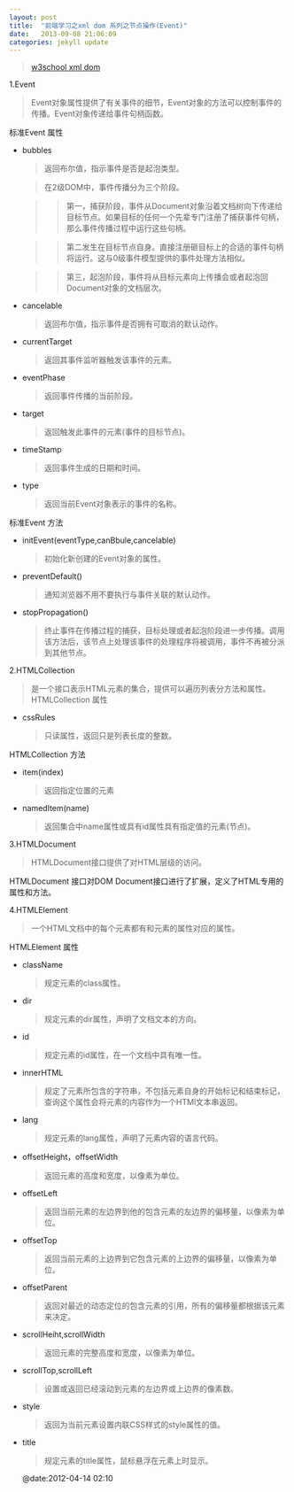```yaml
---
layout: post
title:  "前端学习之xml dom 系列之节点操作(Event)"
date:   2013-09-08 21:06:09
categories: jekyll update
---
```

>[w3school xml dom](http://www.w3school.com.cn/xmldom/index.asp) 

1.Event
> Event对象属性提供了有关事件的细节，Event对象的方法可以控制事件的传播。Event对象传递给事件句柄函数。

标准Event 属性

* bubbles
  > 返回布尔值，指示事件是否是起泡类型。

  > 在2级DOM中，事件传播分为三个阶段。

    >> 第一，捕获阶段，事件从Document对象沿着文档树向下传递给目标节点。如果目标的任何一个先辈专门注册了捕获事件句柄，那么事件传播过程中运行这些句柄。

    >> 第二发生在目标节点自身。直接注册砸目标上的合适的事件句柄将运行。这与0级事件模型提供的事件处理方法相似。

    >> 第三，起泡阶段，事件将从目标元素向上传播会或者起泡回Document对象的文档层次。

* cancelable
  > 返回布尔值，指示事件是否拥有可取消的默认动作。

* currentTarget
  > 返回其事件监听器触发该事件的元素。

* eventPhase
  > 返回事件传播的当前阶段。

* target
  > 返回触发此事件的元素(事件的目标节点)。

* timeStamp
  > 返回事件生成的日期和时间。

* type
  > 返回当前Event对象表示的事件的名称。

标准Event 方法

* initEvent(eventType,canBbule,cancelable)
  > 初始化新创建的Event对象的属性。

* preventDefault()
  > 通知浏览器不用不要执行与事件关联的默认动作。

* stopPropagation()
  > 终止事件在传播过程的捕获，目标处理或者起泡阶段进一步传播。调用该方法后，该节点上处理该事件的处理程序将被调用，事件不再被分派到其他节点。

2.HTMLCollection
> 是一个接口表示HTML元素的集合，提供可以遍历列表分方法和属性。
HTMLCollection 属性

* cssRules
  > 只读属性，返回只是列表长度的整数。

HTMLCollection 方法

* item(index)
  > 返回指定位置的元素

* namedItem(name)
  > 返回集合中name属性或具有id属性具有指定值的元素(节点)。


3.HTMLDocument
> HTMLDocument接口提供了对HTML层级的访问。

HTMLDocument 接口对DOM Document接口进行了扩展，定义了HTML专用的属性和方法。


4.HTMLElement
> 一个HTML文档中的每个元素都有和元素的属性对应的属性。

HTMLElement 属性

* className
  > 规定元素的class属性。

* dir
  > 规定元素的dir属性，声明了文档文本的方向。

* id
  > 规定元素的id属性，在一个文档中具有唯一性。

* innerHTML
  > 规定了元素所包含的字符串，不包括元素自身的开始标记和结束标记，查询这个属性会将元素的内容作为一个HTMl文本串返回。

* lang
  > 规定元素的lang属性，声明了元素内容的语言代码。

* offsetHeight，offsetWidth
  > 返回元素的高度和宽度，以像素为单位。

* offsetLeft
  > 返回当前元素的左边界到他的包含元素的左边界的偏移量，以像素为单位。

* offsetTop
  > 返回当前元素的上边界到它包含元素的上边界的偏移量，以像素为单位。


* offsetParent
  > 返回对最近的动态定位的包含元素的引用，所有的偏移量都根据该元素来决定。

* scrollHeiht,scrollWidth
  > 返回元素的完整高度和宽度，以像素为单位。

* scrollTop,scrollLeft
  > 设置或返回已经滚动到元素的左边界或上边界的像素数。

* style
  > 返回为当前元素设置内联CSS样式的style属性的值。

* title
  > 规定元素的title属性，鼠标悬浮在元素上时显示。


  
  @date:2012-04-14 02:10
